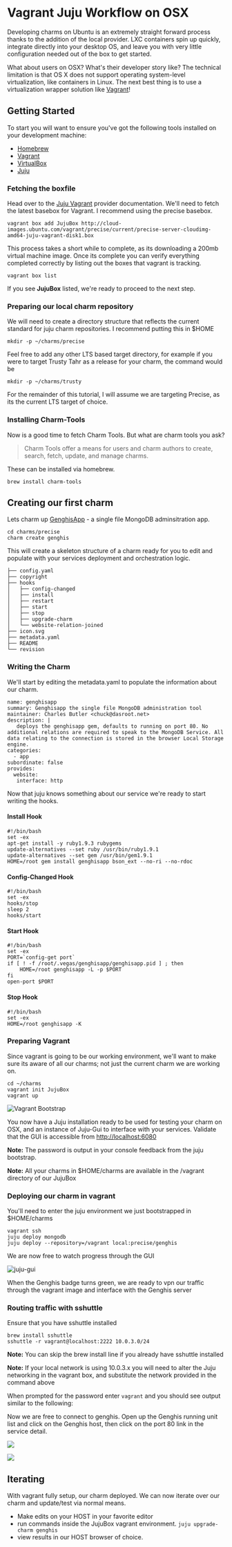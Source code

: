 #  Vagrant Juju Workflow on OSX

Developing charms on Ubuntu is an extremely straight forward process thanks to
the addition of the local provider. LXC containers spin up quickly, integrate
directly into your desktop OS, and leave you with very little configuration
needed out of the box to get started.

What about users on OSX? What's their developer story like? The technical
limitation is that OS X does not support operating system-level virtualization,
like containers in Linux. The next best thing is to use a virtualization wrapper
solution like [Vagrant](config-vagrant.html)!

##  Getting Started

To start you will want to ensure you've got the following tools installed on
your development machine:

- [Homebrew](http://brew.sh)
- [Vagrant](http://vagrantup.com)
- [VirtualBox](https://www.virtualbox.org/)
- [Juju](http://juju.ubuntu.com)

### Fetching the boxfile

Head over to the [Juju Vagrant](config-vagrant.html) provider documentation.
We'll need to fetch the latest basebox for Vagrant. I recommend using the
precise basebox.

    vagrant box add JujuBox http://cloud-images.ubuntu.com/vagrant/precise/current/precise-server-cloudimg-amd64-juju-vagrant-disk1.box

This process takes a short while to complete, as its downloading a 200mb virtual
machine image. Once its complete you can verify everything completed correctly
by listing out the boxes that vagrant is tracking.

    vagrant box list

If you see **JujuBox** listed, we're ready to proceed to the next step.

###  Preparing our local charm repository

We will need to create a directory structure that reflects the current standard
for juju charm repositories. I recommend putting this in $HOME

    mkdir -p ~/charms/precise

Feel free to add any other LTS based target directory, for example if you were
to target Trusty Tahr as a release for your charm, the command would be

    mkdir -p ~/charms/trusty

For the remainder of this tutorial, I will assume we are targeting Precise, as
its the current LTS target of choice.

###  Installing Charm-Tools

Now is a good time to fetch Charm Tools. But what are charm tools you ask?

> Charm Tools offer a means for users and charm authors to create, search,
fetch, update, and manage charms.

These can be installed via homebrew.

    brew install charm-tools

##  Creating our first charm

Lets charm up [GenghisApp](http://genghisapp.com/) - a single file MongoDB
adminsitration app.

    cd charms/precise
    charm create genghis

This will create a skeleton structure of a charm ready for you to edit and
populate with your services deployment and orchestration logic.

    ├── config.yaml
    ├── copyright
    ├── hooks
    │   ├── config-changed
    │   ├── install
    │   ├── restart
    │   ├── start
    │   ├── stop
    │   ├── upgrade-charm
    │   └── website-relation-joined
    ├── icon.svg
    ├── metadata.yaml
    ├── README
    └── revision

### Writing the Charm

We'll start by editing the metadata.yaml to populate the information about our
charm.

    name: genghisapp
    summary: Genghisapp the single file MongoDB administration tool
    maintainer: Charles Butler <chuck@dasroot.net>
    description: |
       deploys the genghisapp gem, defaults to running on port 80. No additional relations are required to speak to the MongoDB Service. All data relating to the connection is stored in the browser Local Storage engine.
    categories:
      - app
    subordinate: false
    provides:
      website:
       interface: http

Now that juju knows something about our service we're ready to start writing the
hooks.

####  Install Hook

    #!/bin/bash
    set -ex
    apt-get install -y ruby1.9.3 rubygems
    update-alternatives --set ruby /usr/bin/ruby1.9.1
    update-alternatives --set gem /usr/bin/gem1.9.1
    HOME=/root gem install genghisapp bson_ext --no-ri --no-rdoc

####  Config-Changed Hook

    #!/bin/bash
    set -ex
    hooks/stop
    sleep 2
    hooks/start

####  Start Hook

    #!/bin/bash
    set -ex
    PORT=`config-get port`
    if [ ! -f /root/.vegas/genghisapp/genghisapp.pid ] ; then
        HOME=/root genghisapp -L -p $PORT
    fi
    open-port $PORT

####  Stop Hook

    #!/bin/bash
    set -ex
    HOME=/root genghisapp -K

### Preparing Vagrant

Since vagrant is going to be our working environment, we'll want to make sure
its aware of all our charms; not just the current charm we are working on.

    cd ~/charms
    vagrant init JujuBox
    vagrant up

![Vagrant Bootstrap](media/howto-vagrant-workflow-vagrantup.png)

You now have a Juju installation ready to be used for testing your charm on OSX,
and an instance of Juju-Gui to interface with your services. Validate that the
GUI is accessible from [http://localhost:6080](http://localhost:6080)

**Note:** The password is output in your console feedback from the juju bootstrap.

**Note:** All your charms in $HOME/charms are available in the /vagrant directory of our JujuBox 

### Deploying our charm in vagrant

You'll need to enter the juju environment we just bootstrapped in $HOME/charms

    vagrant ssh
    juju deploy mongodb
    juju deploy --repository=/vagrant local:precise/genghis

We are now free to watch progress through the GUI

![juju-gui](media/howto-vagrant-workflow-juju-gui-wait.png)

When the Genghis badge turns green, we are ready to vpn our traffic through the
vagrant image and interface with the Genghis server

### Routing traffic with sshuttle

Ensure that you have sshuttle installed

    brew install sshuttle
    sshuttle -r vagrant@localhost:2222 10.0.3.0/24

**Note:** You can skip the brew install line if you already have sshuttle installed

**Note:** If your local network is using 10.0.3.x you will need to alter the Juju networking in the vagrant box, and substitute the network provided in the command above

When prompted for the password enter `vagrant` and you should see output similar to the following:

Now we are free to connect to genghis. Open up the Genghis running unit list and click on the Genghis host, then click on the port 80 link in the service detail.

![](media/howto-vagrant-workflow-juju-gui-wait.png)

![](media/howto-vagrant-workflow-genghis.png)

##  Iterating

With vagrant fully setup, our charm deployed. We can now iterate over our charm
and update/test via normal means.

- Make edits on your HOST in your favorite editor
- run commands inside the JujuBox vagrant environment. `juju upgrade-charm genghis`
- view results in our HOST browser of choice.
